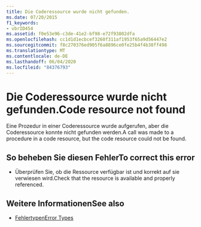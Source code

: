```yaml
---
title: Die Coderessource wurde nicht gefunden.
ms.date: 07/20/2015
f1_keywords:
- vbrID454
ms.assetid: f0e53e96-c3de-41e2-bf98-e72f93802dfa
ms.openlocfilehash: cc1d1d1ecbcef3260f311af1953f65a9d56447e2
ms.sourcegitcommit: f8c270376ed905f6a8896ce0fe25b4f4b38ff498
ms.translationtype: MT
ms.contentlocale: de-DE
ms.lasthandoff: 06/04/2020
ms.locfileid: "84376793"
---
```

# <a name="code-resource-not-found"></a><span data-ttu-id="fd28c-102">Die Coderessource wurde nicht gefunden.</span><span class="sxs-lookup"><span data-stu-id="fd28c-102">Code resource not found</span></span>
<span data-ttu-id="fd28c-103">Eine Prozedur in einer Coderessource wurde aufgerufen, aber die Coderessource konnte nicht gefunden werden.</span><span class="sxs-lookup"><span data-stu-id="fd28c-103">A call was made to a procedure in a code resource, but the code resource could not be found.</span></span>  
  
## <a name="to-correct-this-error"></a><span data-ttu-id="fd28c-104">So beheben Sie diesen Fehler</span><span class="sxs-lookup"><span data-stu-id="fd28c-104">To correct this error</span></span>  
  
- <span data-ttu-id="fd28c-105">Überprüfen Sie, ob die Ressource verfügbar ist und korrekt auf sie verwiesen wird.</span><span class="sxs-lookup"><span data-stu-id="fd28c-105">Check that the resource is available and properly referenced.</span></span>  
  
## <a name="see-also"></a><span data-ttu-id="fd28c-106">Weitere Informationen</span><span class="sxs-lookup"><span data-stu-id="fd28c-106">See also</span></span>

- [<span data-ttu-id="fd28c-107">Fehlertypen</span><span class="sxs-lookup"><span data-stu-id="fd28c-107">Error Types</span></span>](../programming-guide/language-features/error-types.md)
